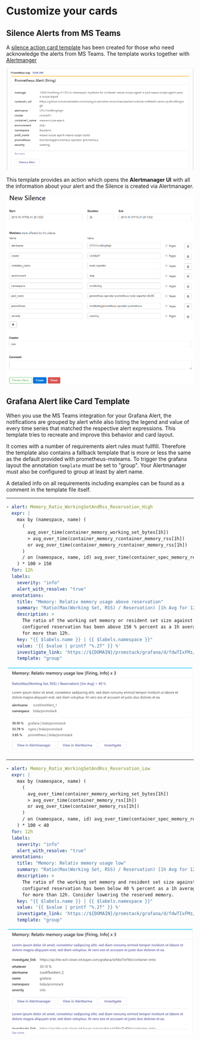 # Customize your cards

## Silence Alerts from MS Teams

A [silence action card template](./templates/card-with-silence-action.tmpl) has been created for those who need acknowledge the alerts from MS Teams. The template works together with [Alertmanger](https://prometheus.io/docs/alerting/alertmanager/)

![silencecard](../docs/silence_card.png)

This template provides an action which opens the **Alertmanager UI** with all the information about your alert and the Silence is created via Alertmanager.

![silencepreview](../docs/alertmanager_silence_preview.png)

## Grafana Alert like Card Template

When you use the MS Teams integration for your Grafana Alert, the notifications 
	are grouped by alert while also listing the legend and value of every time 
	series that matched the respective alert expressions. This template tries 
	to recreate and improve this behavior and card layout.

It comes with a number of requirements alert rules must fullfill. Therefore the 
	template also contains a fallback template that is more or less the same as 
	the default provided with prometheus-msteams. To trigger the grafana layout 
	the annotation `template` must be set to "group". Your Alertmanager must 
	also be configured to group at least by alert name.

A detailed info on all requirements including examples can be found as a 
	comment in the template file itself.

---

```yml
- alert: Memory_Ratio_WorkingSetAndRss_Reservation_High
  expr: |
    max by (namespace, name) (
      (
        avg_over_time(container_memory_working_set_bytes[1h])
        > avg_over_time(container_memory_rcontainer_memory_rss[1h])
        or avg_over_time(container_memory_rcontainer_memory_rss[1h])
      ) 
      / on (namespace, name, id) avg_over_time(container_spec_memory_reservation_limit_bytes[1h]) != +Inf
    ) * 100 > 150
  for: 12h
  labels:
    severity: "info"
    alert_with_resolve: "true"
  annotations:
    title: "Memory: Relativ memory usage above reservation"
    summary: "Ratio(Max(Working Set, RSS) / Reservation) [1h Avg for 12h] > 150 %"
    description: >
      The ratio of the working set memory or resident set size against the
      configured reservation has been above 150 % percent as a 1h average
      for more than 12h.
    key: "{{ $labels.name }} | {{ $labels.namespace }}"
    value: '{{ $value | printf "%.2f" }} %'
    investigate_link: 'https://${DOMAIN}/promstack/grafana/d/fdwTIxFMz/container-intra'
    template: "group"
```

![screenshot_card_template_grafana_group](../docs/screenshot_card_template_grafana_group.png)

---

```yml
- alert: Memory_Ratio_WorkingSetAndRss_Reservation_Low
  expr: |
    max by (namespace, name) (
      (
        avg_over_time(container_memory_working_set_bytes[1h])
        > avg_over_time(container_memory_rss[1h])
        or avg_over_time(container_memory_rss[1h])
      ) 
      / on (namespace, name, id) avg_over_time(container_spec_memory_reservation_limit_bytes[1h]) != +Inf
    ) * 100 < 40
  for: 12h
  labels:
    severity: "info"
    alert_with_resolve: "true"
  annotations:
    title: "Memory: Relativ memory usage low"
    summary: "Ratio(Max(Working Set, RSS) / Reservation) [1h Avg for 12h] < 40 %"
    description: >
      The ratio of the working set memory and resident set size against the
      configured reservation has been below 40 % percent as a 1h average
      for more than 12h. Consider lowering the reserved memory.
    key: "{{ $labels.name }} | {{ $labels.namespace }}"
    value: '{{ $value | printf "%.2f" }} %'
    investigate_link: 'https://${DOMAIN}/promstack/grafana/d/fdwTIxFMz/container-intra'
    template: "group"
```

![screenshot_card_template_grafana_fallback](../docs/screenshot_card_template_grafana_fallback.png)
